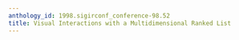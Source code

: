 ```yaml
---
anthology_id: 1998.sigirconf_conference-98.52
title: Visual Interactions with a Multidimensional Ranked List
---
```

